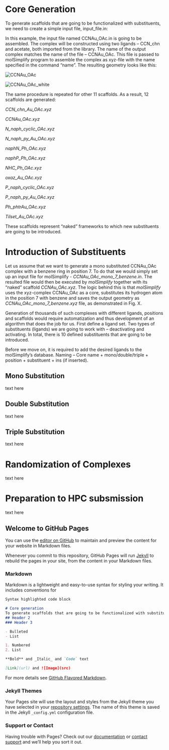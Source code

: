 # Core Generation
To generate scaffolds that are going to be functionalized with substituents, we need to create a simple input file, input_file.in:


In this example, the input file named CCNAu_OAc.in is going to be assembled. The complex will be constructed using two ligands – CCN_chn and acetate, both imported from the library. The name of the output complex matches the name of the file – CCNAu_OAc. 
This file is passed to molSimplify program to assemble the complex as xyz-file with the name specified in the command “name”. 
The resulting geometry looks like this:

![CCNAu_OAc](https://user-images.githubusercontent.com/12988626/82842254-196eb900-9ed9-11ea-902f-5d2746a0a28f.png)

![CCNAu_OAc_white](https://user-images.githubusercontent.com/12988626/82842381-9437d400-9ed9-11ea-8f30-2550738082fb.png)

The same procedure is repeated for other 11 scaffolds. As a result, 12 scaffolds are generated:

*CCN_chn_Au_OAc.xyz*

*CCNAu_OAc.xyz*

*N_naph_cyclic_OAc.xyz*

*N_naph_py_Au_OAc.xyz*

*naphN_Ph_OAc.xyz*

*naphP_Ph_OAc.xyz*

*NHC_Ph_OAc.xyz*

*oxaz_Au_OAc.xyz*

*P_naph_cyclic_OAc.xyz*

*P_naph_py_Au_OAc.xyz*

*Ph_phtrAu_OAc.xyz*

*Tilset_Au_OAc.xyz*

These scaffolds represent “naked” frameworks to which new substituents are going to be introduced. 

# Introduction of Substituents

Let us assume that we want to generate a mono substituted CCNAu_OAc complex with a benzene ring in position 7. To do that we would simply set up an input file for molSimplify - *CCNAu_OAc_mono_7_benzene.in*. The resulted file would then be executed by *molSimplify* together with its “naked” scaffold *CCNAu_OAc.xyz*. The logic behind this is that *molSimplify* uses the xyz-complex CCNAu_OAc as a core, substitutes its hydrogen atom in the position 7 with benzene and saves the output geometry as *CCNAu_OAc_mono_7_benzene.xyz* file, as demonstrated in Fig. X.  

Generation of thousands of such complexes with different ligands, positions and scaffolds would require automatization and thus development of an algorithm that does the job for us. 
First define a ligand set. 
Two types of substituents (ligands) we are going to work with – deactivating and activating. In total, there is 10 defined substituents that are going to be introduced.

Before we move on, it is required to add the desired ligands to the molSimplify’s database. 
Naming – Core name + mono/double/triple + position + substituent + ins (if inserted).

## Mono Substitution

text here

## Double Substitution

text here

## Triple Substitution

text here

# Randomization of Complexes

text here

# Preparation to HPC subsmission

text here

## Welcome to GitHub Pages

You can use the [editor on GitHub](https://github.com/vladimirlevchenko/Machine-Learning-for-pincer-Au-catalysts/edit/master/README.md) to maintain and preview the content for your website in Markdown files.

Whenever you commit to this repository, GitHub Pages will run [Jekyll](https://jekyllrb.com/) to rebuild the pages in your site, from the content in your Markdown files.

### Markdown

Markdown is a lightweight and easy-to-use syntax for styling your writing. It includes conventions for

```markdown
Syntax highlighted code block

# Core generation
To generate scaffolds that are going to be functionalized with substituents, we need to create a simple input file, input_file.in:
## Header 2
### Header 3

- Bulleted
- List

1. Numbered
2. List

**Bold** and _Italic_ and `Code` text

[Link](url) and ![Image](src)
```

For more details see [GitHub Flavored Markdown](https://guides.github.com/features/mastering-markdown/).

### Jekyll Themes

Your Pages site will use the layout and styles from the Jekyll theme you have selected in your [repository settings](https://github.com/vladimirlevchenko/Machine-Learning-for-pincer-Au-catalysts/settings). The name of this theme is saved in the Jekyll `_config.yml` configuration file.

### Support or Contact

Having trouble with Pages? Check out our [documentation](https://help.github.com/categories/github-pages-basics/) or [contact support](https://github.com/contact) and we’ll help you sort it out.

